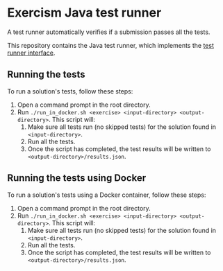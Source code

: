 # Exercism Java test runner

A test runner automatically verifies if a submission passes all the tests.

This repository contains the Java test runner, which implements the [test runner interface][test-runner-interface].

## Running the tests

To run a solution's tests, follow these steps:
 
1. Open a command prompt in the root directory.
1. Run `./run_in_docker.sh <exercise> <input-directory> <output-directory>`. This script will:
   1. Make sure all tests run (no skipped tests) for the solution found in `<input-directory>`.
   1. Run all the tests.
   1. Once the script has completed, the test results will be written to `<output-directory>/results.json`.

## Running the tests using Docker

To run a solution's tests using a Docker container, follow these steps:

1. Open a command prompt in the root directory.
1. Run `./run_in_docker.sh <exercise> <input-directory> <output-directory>`. This script will:
   1. Make sure all tests run (no skipped tests) for the solution found in `<input-directory>`.
   1. Run all the tests.
   1. Once the script has completed, the test results will be written to `<output-directory>/results.json`.


[test-runner-interface]: https://github.com/exercism/automated-tests/blob/master/docs/interface.md